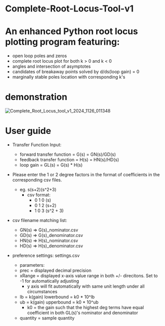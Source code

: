 # Complete-Root-Locus-Tool-v1 
# An enhanced Python root locus plotting program featuring:
  - open loop poles and zeros
  - complete root locus plot for both k > 0 and k < 0
  - angles and intersection of asymptotes
  - candidates of breakaway points solved by d/ds(loop gain) = 0
  - marginally stable poles location with corresponding k's
# demonstration
![Complete_Root_Locus_tool_v1_2024_1126_011348](https://github.com/user-attachments/assets/4d15991c-911e-4911-bfb0-8e96e8da6499)

# User guide
  - Transfer Function Input:
    - forward transfer function       = G(s)  = GN(s)/GD(s)
    - feedback transfer function      = H(s)  = HN(s)/HD(s)
    - loop gain                       = GL(s) = G(s) * H(s) 

  - Please enter the 1 or 2 degree factors in the format of coefficients in the corresponding csv files.
    - eg. s(s+2)(s^2+3)
      - csv format:
        -    0     1   0   (s)
        -    0     1   2   (s+2)
        -    1     0   3   (s^2 + 3)

  - csv filename matching list:
    - GN(s) => G(s)_nominator.csv
    - GD(s) => G(s)_denominator.csv
    - HN(s) => H(s)_nominator.csv
    - HD(s) => H(s)_denominator.csv

  - preference settings: settings.csv
    - parameters:
    - prec     = displayed decimal precision
    - xRange   = displayed x-axis value range in both +/- direcitons. Set to -1 for automatically adjusting
      - y axis will fit automatically with same unit length under all circumstances
    - lb       = k(gain) lowerbound = k0 * 10^lb		
    - ub       = k(gain) upperbound = k0 * 10^ub
      - k0 = the gain such that the highest deg terms have equal coefficient in both GL(s)'s nominator and denominator
    - quantity = sample quantity
